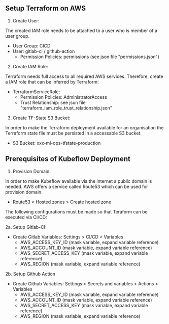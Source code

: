 ## Setup Terraform on AWS

1. Create User:

The created IAM role needs to be attached to a user who is member of a user group.
- User Group: CICD
- User: gitlab-ci / github-action
  - Permission Policies: permissions (see json file "permissions.json")

2. Create IAM Role:

Terraform needs full access to all required AWS services. Therefore, create a IAM role that can be inferred by Terraform:
- TerraformServiceRole:
  - Permission Policies: AdministratorAccess
  - Trust Relationship: see json file "terraform_iam_role_trust_relationship.json"

3. Create TF-State S3 Bucket:

In order to make the Terraform deployment available for an organisation the Terraform state file must be persisted in a accessable S3 bucket.
- S3 Bucket: xxx-ml-ops-tfstate-production


## Prerequisites of Kubeflow Deployment

1. Provision Domain:

In order to make Kubeflow available via the internet a public domain is needed. AWS offers a service called Route53 which can be used for provision domain.
- Route53 > Hosted zones > Create hosted zone

The following configurations must be made so that Teraform can be executed via CI/CD:

2a. Setup Gitlab-CI:

- Create Gitlab Variables: Settings > CI/CD > Variables
  - AWS_ACCESS_KEY_ID (mask variable, expand variable reference)
  - AWS_ACCOUNT_ID (mask variable, expand variable reference)
  - AWS_SECRET_ACCESS_KEY (mask variable, expand variable reference)
  - AWS_REGION (mask variable, expand variable reference)

2b. Setup Github Action
- Create Github Variables: Settings > Secrets and variables > Actions > Variables
  - AWS_ACCESS_KEY_ID (mask variable, expand variable reference)
  - AWS_ACCOUNT_ID (mask variable, expand variable reference)
  - AWS_SECRET_ACCESS_KEY (mask variable, expand variable reference)
  - AWS_REGION (mask variable, expand variable reference)
